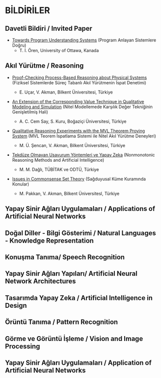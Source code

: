 # BİLDİRİLER

## Davetli Bildiri / Invited Paper

- [Towards Program Understanding Systems](https://yapay-zeka.gitbook.io/ilkturkyapayzekaveyapaysiniraglarisempozyumu/davetli-bildiri/towards-program-understanding-systems) 
(Program Anlayan Sistemlere Doğru)
  - T. İ. Ören, University of Ottawa, Kanada
  
## Akıl Yürütme / Reasoning
- [Proof-Checking Process-Based Reasoning about Physical Systems](https://yapay-zeka.gitbook.io/ilkturkyapayzekaveyapaysiniraglarisempozyumu/akil-yueruetme-reasoning/proof-checking-process-based-reasoning-about-physical-systems) 
(Fiziksel Sistemlerde Süreç Tabanlı Akıl Yürütmenin İspat Denetimi)
  - E. Uçar, V. Akman, Bilkent Üniversitesi, Türkiye

- [An Extension of the Corresponding Value Technique in Qualitative Modeling and Simulation](https://yapay-zeka.gitbook.io/ilkturkyapayzekaveyapaysiniraglarisempozyumu/akil-yueruetme-reasoning/an-extension-of-the-corresponding-value-technique-in-qualitative-modeling-and-simulation)
(Nitel Modellemede Karşılık Değer Tekniğinin Genişletilmiş Hali)
  - A. C. Cem Say, S. Kuru, Boğaziçi Üniversitesi, Türkiye
  
- [Qualitative Reasoning Experiments with the MVL Theorem Proving System](https://app.gitbook.com/@yapay-zeka/s/ilkturkyapayzekaveyapaysiniraglarisempozyumu/akil-yueruetme-reasoning/qualitative-reasoning-experiments-with-the-mvl-theorem-proving-system/~/settings/insights)
(MVL Teorem İspatlama Sistemi ile Nitel Akıl Yürütme Deneyleri)
  - M. Ü. Şencan, V. Akman, Bilkent Üniversitesi, Türkiye
  
- [Tekdüze Olmayan Usavurum Yöntemleri ve Yapay Zeka](https://app.gitbook.com/@yapay-zeka/s/ilkturkyapayzekaveyapaysiniraglarisempozyumu/akil-yueruetme-reasoning/tekdueze-olmayan-usavurum-yoentemleri-ve-yapay-zeka/~/settings/insights)
(Nonmonotonic Reasoning Methods and Artifıcial Intelligence)
  - M. M. Dağlı, TÜBİTAK ve ODTÜ, Türkiye
   
- [Issues in Commonsense Set Theory](https://app.gitbook.com/@yapay-zeka/s/ilkturkyapayzekaveyapaysiniraglarisempozyumu/akil-yueruetme-reasoning/issues-in-commonsense-set-theory/~/settings/insights)
(Sağduyusal Küme Kuramında Konular)
  - M. Pakkan, V. Akman, Bilkent Üniversitesl, Türkiye
  
## Yapay Sinir Ağları Uygulamaları / Applications of Artificial Neural Networks

## Doğal Diller - Bilgi Gösterimi / Natural Languages - Knowledge Representation

## Konuşma Tanıma/ Speech Recognition

## Yapay Sinir Ağları Yapıları/ Artificial Neural Network Architectures

## Tasarımda Yapay Zeka / Artificial Intelligence in Design

## Örüntü Tanıma / Pattern Recognition

## Görme ve Görüntü İşleme / Vision and Image Processing

## Yapay Sinir Ağları Uygulamaları / Application of Artificial Neural Networks


